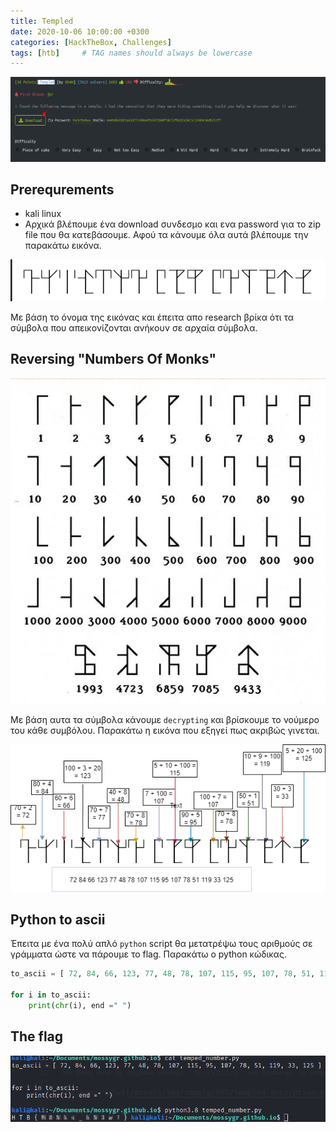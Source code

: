 ```yaml
---
title: Templed
date: 2020-10-06 10:00:00 +0300
categories: [HackTheBox, Challenges]
tags: [htb]     # TAG names should always be lowercase
---
```


![Desktop View](/assets/img/sample/HTC/templed_screen.png)

## Prerequrements

* kali linux
* Αρχικά βλέπουμε ένα download συνδεσμο και ενα password για το zip file που θα κατεβάσουμε. Αφού τα κάνουμε όλα αυτά βλέπουμε την παρακάτω εικόνα.


![Desktop View](/assets/img/sample/HTC/templed_image.png)

Με βάση το όνομα της εικόνας και έπειτα απο research βρίκα ότι τα σύμβολα που απεικονίζονται ανήκουν σε αρχαία σύμβολα.

## Reversing "Numbers Of Monks"

![Desktop View](/assets/img/sample/HTC/monk_symbols.png)

Με βάση αυτα τα σύμβολα κάνουμε `decrypting` και βρίσκουμε το νούμερο του κάθε συμβόλου. Παρακάτω η εικόνα που εξηγεί πως ακριβώς γινεται.

![Desktop View](/assets/img/sample/HTC/templed_decryption.png)

## Python to ascii

Έπειτα με ένα πολύ απλό `python` script θα μετατρέψω τους αριθμούς σε γράμματα ώστε να πάρουμε το flag. Παρακάτω ο python κώδικας. 

```python
to_ascii = [ 72, 84, 66, 123, 77, 48, 78, 107, 115, 95, 107, 78, 51, 119, 33, 125 ]

for i in to_ascii:
    print(chr(i), end =" ")
```
## The flag
![Desktop View](/assets/img/sample/HTC/flag_templed.png)